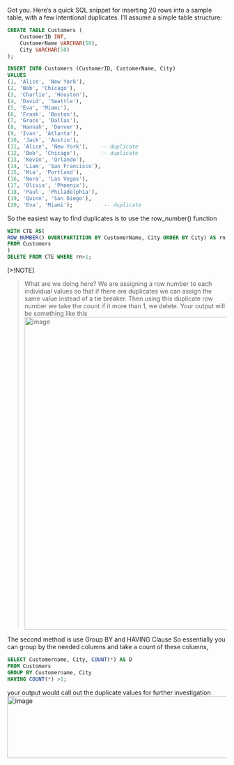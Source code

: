 Got you. Here’s a quick SQL snippet for inserting 20 rows into a sample table, with a few intentional duplicates. I’ll assume a simple table structure:

```sql
CREATE TABLE Customers (
    CustomerID INT,
    CustomerName VARCHAR(50),
    City VARCHAR(50)
);

INSERT INTO Customers (CustomerID, CustomerName, City)
VALUES
(1, 'Alice', 'New York'),
(2, 'Bob', 'Chicago'),
(3, 'Charlie', 'Houston'),
(4, 'David', 'Seattle'),
(5, 'Eva', 'Miami'),
(6, 'Frank', 'Boston'),
(7, 'Grace', 'Dallas'),
(8, 'Hannah', 'Denver'),
(9, 'Ivan', 'Atlanta'),
(10, 'Jack', 'Austin'),
(11, 'Alice', 'New York'),    -- duplicate
(12, 'Bob', 'Chicago'),       -- duplicate
(13, 'Kevin', 'Orlando'),
(14, 'Liam', 'San Francisco'),
(15, 'Mia', 'Portland'),
(16, 'Nora', 'Las Vegas'),
(17, 'Olivia', 'Phoenix'),
(18, 'Paul', 'Philadelphia'),
(19, 'Quinn', 'San Diego'),
(20, 'Eva', 'Miami');          -- duplicate
```

So the easiest way to find duplicates is to use the row_number() function

```sql
WITH CTE AS(
ROW_NUMBER() OVER(PARTITION BY CustomerName, City ORDER BY City) AS rn
FROM Customers
)
DELETE FROM CTE WHERE rn>1;
```
[>!NOTE]
> What are we doing here? We are assigning a row number to each individual values so that if there are duplicates we can assign the same value instead of a tie breaker.
> Then using this duplicate row number we take the count if it more than 1, we delete.
Your output will be something like this
> <img width="628" height="717" alt="image" src="https://github.com/user-attachments/assets/038adce9-3540-4215-9ed9-27ceaafd374a" />


The second method is use Group BY and HAVING Clause
So essentially you can group by the needed columns and take a count of these columns,

```SQL
SELECT Customername, City, COUNT(*) AS D
FROM Customers
GROUP BY Customername, City
HAVING COUNT(*) >1;
```
your output would call out the duplicate values for further investigation
<img width="510" height="142" alt="image" src="https://github.com/user-attachments/assets/8bcc6fe9-3a67-4d17-86a1-982fb0ac90d8" />
